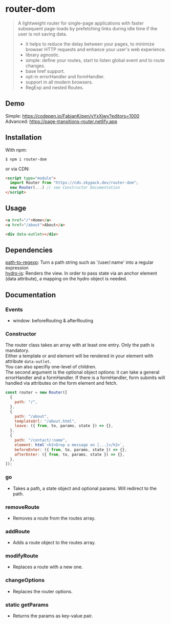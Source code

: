# router-dom

> A lightweight router for single-page applications with faster subsequent page-loads by prefetching links during idle time if the user is not saving data.
>
> - it helps to reduce the delay between your pages, to minimize browser HTTP requests and enhance your user's web experience.
> - library agnostic.
> - simple: define your routes, start to listen global event and to route changes.
> - base href support.
> - opt-in errorHandler and formHandler.
> - support in all modern browsers.
> - RegExp and nested Routes.

## Demo

Simple: https://codepen.io/FabianK/pen/vYxXjwv?editors=1000<br>
Advanced: https://page-transitions-router.netlify.app

## Installation

With npm:

```properties
$ npm i router-dom
```

or via CDN:

```html
<script type="module">
  import Router from "https://cdn.skypack.dev/router-dom";
  new Router(...) // see Constructor Documentation
</script>
```

## Usage

```html
<a href="/">Home</a>
<a href="/about">About</a>

<div data-outlet></div>
```

## Dependencies

[path-to-regexp](https://github.com/pillarjs/path-to-regexp): Turn a path string such as '/user/:name' into a regular expression<br>
[hydro-js](https://github.com/Krutsch/hydro-js): Renders the view. In order to pass state via an anchor element (data attribute), a mapping on the hydro object is needed.<br>

## Documentation

### Events

- window: beforeRouting & afterRouting

### Constructor

The router class takes an array with at least one entry. Only the path is mandatory.<br>
Either a template or and element will be rendered in your element with attribute `data-outlet`.<br>
You can also specifiy one-level of children.<br>
The second argument is the optional object options: it can take a general errorHandler and a formHandler. If there is a formHandler, form submits will handled via attributes on the form element and fetch.

```js
const router = new Router([
  {
    path: "/",
  },
  {
    path: "/about",
    templateUrl: "/about.html",
    leave: ({ from, to, params, state }) => {},
  },
  {
    path: "/contact/:name",
    element: html`<h2>Drop a message on [...]</h2>`,
    beforeEnter: ({ from, to, params, state }) => {},
    afterEnter: ({ from, to, params, state }) => {},
  },
]);
```

### go

- Takes a path, a state object and optional params. Will redirect to the path.

### removeRoute

- Removes a route from the routes array.

### addRoute

- Adds a route object to the routes array.

### modifyRoute

- Replaces a route with a new one.

### changeOptions

- Replaces the router options.

### static getParams

- Returns the params as key-value pair.
